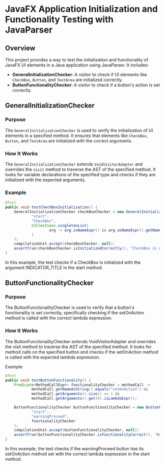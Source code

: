 # JavaFX Application Initialization and Functionality Testing with JavaParser

## Overview

This project provides a way to test the initialization and functionality of JavaFX UI elements in a Java application using JavaParser. It includes:
- **GeneralInitializationChecker**: A visitor to check if UI elements like `CheckBox`, `Button`, and `TextArea` are initialized correctly.
- **ButtonFunctionalityChecker**: A visitor to check if a button's action is set correctly.

## GeneralInitializationChecker

### Purpose

The `GeneralInitializationChecker` is used to verify the initialization of UI elements in a specified method. It ensures that elements like `CheckBox`, `Button`, and `TextArea` are initialized with the correct arguments.

### How It Works

The `GeneralInitializationChecker` extends `VoidVisitorAdapter` and overrides the `visit` method to traverse the AST of the specified method. It looks for variable declarations of the specified type and checks if they are initialized with the expected arguments.

### Example

```java
@Test
public void testCheckBoxInitialization() {
    GeneralInitializationChecker checkBoxChecker = new GeneralInitializationChecker(
            "start",
            "CheckBox",
            Collections.singletonList(
                    arg -> arg.isNameExpr() && arg.asNameExpr().getNameAsString().equals("INDICATOR_TITLE")
            )
    );
    compilationUnit.accept(checkBoxChecker, null);
    assertTrue(checkBoxChecker.isInitializedCorrectly(), "CheckBox is not initialized correctly.");
}
```
In this example, the test checks if a CheckBox is initialized with the argument INDICATOR_TITLE in the start method.

## ButtonFunctionalityChecker
### Purpose
The ButtonFunctionalityChecker is used to verify that a button's functionality is set correctly, specifically checking if the setOnAction method is called with the correct lambda expression.

### How It Works
The ButtonFunctionalityChecker extends VoidVisitorAdapter and overrides the visit method to traverse the AST of the specified method. It looks for method calls on the specified button and checks if the setOnAction method is called with the expected lambda expression.

Example
```java
@Test
public void testButtonFunctionality() {
    Predicate<MethodCallExpr> functionalityChecker = methodCall -> 
            methodCall.getNameAsString().equals("setOnAction") &&
            methodCall.getArguments().size() == 1 &&
            methodCall.getArguments().get(0).isLambdaExpr();

    ButtonFunctionalityChecker buttonFunctionalityChecker = new ButtonFunctionalityChecker(
            "start",
            "warningProceed",
            functionalityChecker
    );
    compilationUnit.accept(buttonFunctionalityChecker, null);
    assertTrue(buttonFunctionalityChecker.isFunctionalityCorrect(), "Button functionality is not set correctly.");
}
```

In this example, the test checks if the warningProceed button has its setOnAction method set with the correct lambda expression in the start method.